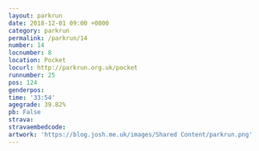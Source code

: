 ```yaml
---
layout: parkrun
date: 2018-12-01 09:00 +0000
category: parkrun
permalink: /parkrun/14
number: 14
locnumber: 8
location: Pocket
locurl: http://parkrun.org.uk/pocket
runnumber: 25
pos: 124
genderpos: 
time: '33:54'
agegrade: 39.82%
pb: False
strava: 
stravaembedcode:
artwork: 'https://blog.josh.me.uk/images/Shared Content/parkrun.png'
---
```

